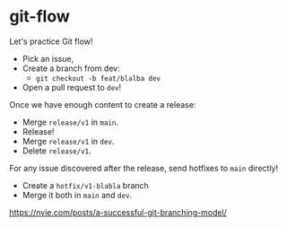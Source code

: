 # git-flow

Let's practice Git flow!

* Pick an issue, 
* Create a branch from dev: 
  * `git checkout -b feat/blalba dev`
* Open a pull request to `dev`!

Once we have enough content to create a release: 


* Merge `release/v1` in `main`. 
* Release!
* Merge `release/v1` in `dev`.
* Delete `release/v1`.

For any issue discovered after the release, send hotfixes to `main` directly!

* Create a `hotfix/v1-blabla` branch
* Merge it both in `main` and `dev`.

https://nvie.com/posts/a-successful-git-branching-model/
